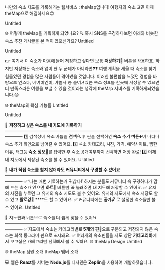 나만의 숙소 지도를 기록해가는 웹서비스 : theMap입니다!
여행지의 숙소 고민 이제 theMap으로 해결하세요😊

Untitled

🌐 어떻게 theMap을 기획하게 되었나요?
🔍 혹시 SNS를 구경하다보면 아래와 비슷한 숙소 추천 게시글을 본 적이 있으신가요?
Untitled

Untitled

👉 여기서 이 숙소가 마음에 들어 저장하고 싶다면 보통 **저장하기**🔖 버튼을 사용하죠. 하지만 저장해둔 숙소와 앱이 한 두 군데가 아니라면❓❓ 여행 계획을 세울 때 숙소를 찾기 힘들었던 경험을 많은 사람들이 겪어봤을 것입니다.
이러한 불편함을 느꼈던 경험을 바탕으로 인스타, 에어비엔비, 야놀자 등 흩어져있는 숙소 정보를 한곳에 저장할 수 있으면 더 만족스러운 여행을 보낼 수 있을 것이라는 생각에 theMap 서비스를 기획하게되었습니다.😊

🌐 theMap의 핵심 기능들
Untitled

Untitled

💚 **저장하고 싶은 숙소를 내 지도에 기록하기** ———————————————————————————————————————— 1️⃣ 검색창에 숙소 이름을 **검색**🔍 후 핀을 선택하면 **숙소 추가 버튼**➕이 나타나 숙소 추가 화면으로 넘어갈 수 있어요. 2️⃣ 숙소 카테고리, 사진, 가격, 예약사이트, 찜한 이유, 태그등 **숙소 정보**📰를 입력한 후 숙소 공개여부까지 선택하면 저장 완료! 3️⃣ 이제 내 지도에서 저장된 숙소를 볼 수 있어요.
Untitled

💚 **내가 직접 숙소를 찾지 않더라도 커뮤니티에서 구경할 수 있어요** ———————————————————————————————————————— ✅ ‘나는 매번 기록하는거 귀찮다!’ 하시는 분들도 커뮤니티 슥 구경하다가 맘에 드는 숙소가 있으면 **하트**💟 버튼만 꾹 눌러주면 내 지도에 저장할 수 있어요. ✅ 유저의 사진을 누르면 그 유저의 숙소 지도도 볼 수 있어요. 유저의 지도에서 숙소 저장도 할 수 있고 **팔로잉**👤 ****도 할 수 있어요. ✅ 커뮤니티에는 **공개**🔓 로 설정한 숙소들만 볼 수 있어요.
Untitled

💚 지도핀과 버튼으로 숙소를 더 쉽게 찾을 수 있어요 ———————————————————————————————————————— ✅ 지도에서 숙소는 카테고리별로 **5개의 핀**📍으로 구분되고 저장되지 않은 숙소는 회색 동그라미 핀으로 표시돼요. ✅ 여러개의 숙소핀들을 지도 상단 **카테고리바**에서 보고싶은 카테고리만 선택해서 볼 수 있어요.
🌐 theMap Design
Untitled

🌐 theMap 팀원 소개
theMap 멤버 소개

💻 웹은 **React**를 서버는 **Node.js**를 디자인은 **Zeplin**을 사용하여 개발하였습니다.
